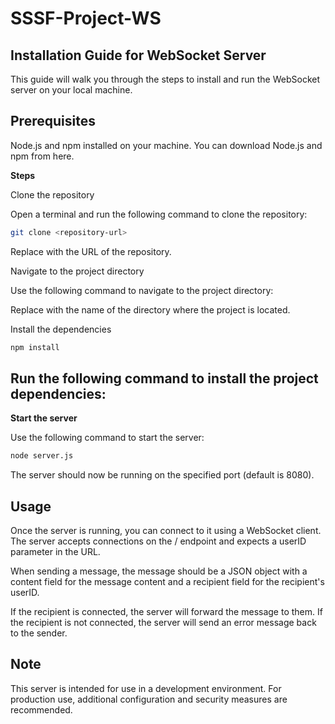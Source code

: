 # SSSF-Project-WS

## Installation Guide for WebSocket Server

This guide will walk you through the steps to install and run the WebSocket server on your local machine.

## Prerequisites

Node.js and npm installed on your machine. You can download Node.js and npm from here.

**Steps**

Clone the repository

Open a terminal and run the following command to clone the repository:

```bash
git clone <repository-url>
```

Replace <repository-url> with the URL of the repository.

Navigate to the project directory

Use the following command to navigate to the project directory:

Replace <project-directory> with the name of the directory where the project is located.

Install the dependencies

```bash
npm install
```

## Run the following command to install the project dependencies:

**Start the server**

Use the following command to start the server:

```bash
node server.js
```

The server should now be running on the specified port (default is 8080).

## Usage

Once the server is running, you can connect to it using a WebSocket client. The server accepts connections on the / endpoint and expects a userID parameter in the URL.

When sending a message, the message should be a JSON object with a content field for the message content and a recipient field for the recipient's userID.

If the recipient is connected, the server will forward the message to them. If the recipient is not connected, the server will send an error message back to the sender.

## Note

This server is intended for use in a development environment. For production use, additional configuration and security measures are recommended.
